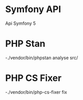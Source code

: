 # Symfony API
Api Symfony 5

# PHP Stan
-./vendor/bin/phpstan analyse src/

# PHP CS Fixer
-./vendor/bin/php-cs-fixer fix
